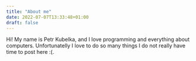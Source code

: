 ```yaml
---
title: "About me"
date: 2022-07-07T13:33:48+01:00
draft: false
---
```


Hi! My name is Petr Kubelka, and I love programming and everything about computers. Unfortunatelly I love to do so many things I do not really have time to post here :(.